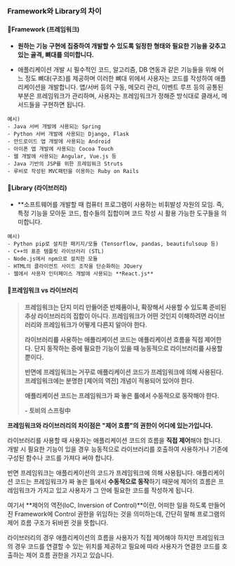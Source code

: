 ### Framework와 Library의 차이

#### 🎡Framework (프레임워크)

- **원하는 기능 구현에 집중하여 개발할 수 있도록 일정한 형태와 필요한 기능을 갖추고 있는 골격, 뼈대를 의미합니다.**

- 애플리케이션 개발 시 필수적인 코드, 알고리즘, DB 연동과 같은 기능들을 위해 어느 정도 뼈대(구조)를 제공하며 이러한 뼈대 위에서 사용자는 코드를 작성하여 애플리케이션을 개발합니다. 앱/서버 등의 구동, 메모리 관리, 이벤트 루프 등의 공통된 부분은 프레임워크가 관리하며, 사용자는 프레임워크가 정해준 방식대로 클래서, 메서드들을 구현하면 됩니다.



```
예시)
- Java 서버 개발에 사용되는 Spring
- Python 서버 개발에 사용되는 Django, Flask
- 안드로이드 앱 개발에 사용되는 Android
- 아이폰 앱 개발에 사용되는 Cocoa Touch
- 웹 개발에 사용되는 Angular, Vue.js 등
- Java 기반의 JSP를 위한 프레임워크 Struts
- 루비로 작성된 MVC패턴을 이용하는 Ruby on Rails
```



#### 🛒Library (라이브러리)

- **소프트웨어를 개발할 때 컴퓨터 프로그램이 사용하는 비휘발성 자원의 모임. 즉, 특정 기능을 모아둔 코드, 함수들의 집합이며 코드 작성 시 활용 가능한 도구들을 의미합니다.

```
예시)
- Python pip로 설치한 패키지/모듈 (Tensorflow, pandas, beautifulsoup 등)
- C++의 표준 템플릿 라이브러리 (STL)
- Node.js에서 npm으로 설치한 모듈
- HTML의 클라이언트 사이드 조작을 단순화하는 JQuery
- 웹에서 사용자 인터페이스 개발에 사용되는 **React.js**
```





#### 🎳**프레임워크 vs 라이브러리**

> **프레임워크는 단지 미리 만들어준 반제품이나, 확장해서 사용할 수 있도록 준비된 추상 라이브러리의 집합이 아니다. 프레임워크가 어떤 것인지 이해하려면 라이브러리와 프레임워크가 어떻게 다른지 알아야 한다.**
>
> **라이브러리를 사용하는 애플리케이션 코드는 애플리케이션 흐름을 직접 제어한다.**
> **단지 동작하는 중에 필요한 기능이 있을 때 능동적으로 라이브러리를 사용할 뿐이다.**
>
> **반면에 프레임워크는 거꾸로 애플리케이션 코드가 프레임워크에 의해 사용된다.**
> **프레임워크에는 분명한 [제어의 역전] 개념이 적용되어 있어야 한다.**
>
> **애플리케이션 코드는 프레임워크가 짜 놓은 틀에서 수동적으로 동작해야 한다.**
>
> **- 토비의 스프링中**



 **프레임워크와 라이브러리의 차이점은 "제어 흐름"의 권한이 어디에 있는가입니다.**

 라이브러리를 사용할 때 사용자는 애플리케이션 코드의 흐름을 **직접 제어**해야 합니다.
 개발 시 필요한 기능이 있을 경우 능동적으로 라이브러리를 호출하여 사용하거나 기존에 구성된 함수나 코드를 가져다 써야 합니다. 

 반면 프레임워크는 애플리케이션의 코드가 프레임워크에 의해 사용됩니다.
애플리케이션 코드는 프레임워크가 짜 놓은 틀에서 **수동적으로 동작**하기 때문에 제어의 흐름은 프레임워크가 가지고 있고 사용자가 그 안에 필요한 코드를 작성하게 됩니다.

 여기서 **제어의 역전(IoC, Inversion of Control)**이란, 어떠한 일을 하도록 만들어진  Framework에 Control 권한을 위임하는 것을 의미하는데, 간단히 말해 프로그램의 제어 흐름 구조가 뒤바뀐 것을 뜻합니다. 

 라이브러리의 경우 애플리케이션의 흐름을 사용자가 직접 제어해야 하지만 프레임워크의 경우 코드를 연결할 수 있는 위치를 제공하고 필요에 따라 사용자가 연결한 코드를 호출하는 제어 흐름 권한을 가지고 있습니다.